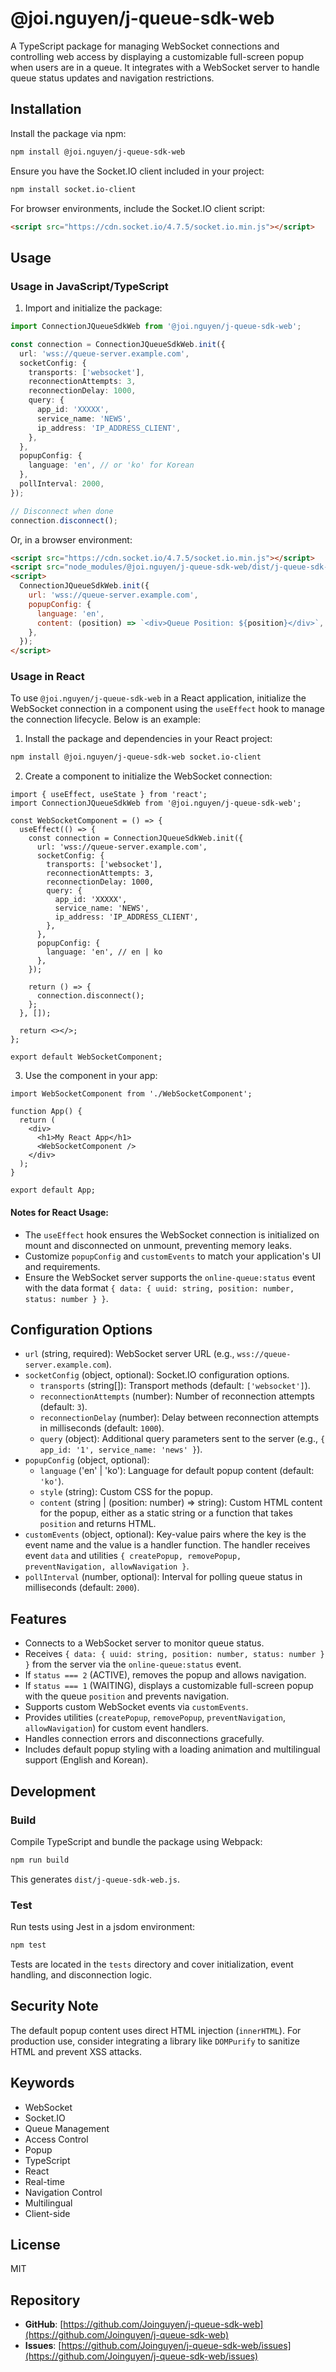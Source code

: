 # @joi.nguyen/j-queue-sdk-web

A TypeScript package for managing WebSocket connections and controlling web access by displaying a customizable full-screen popup when users are in a queue. It integrates with a WebSocket server to handle queue status updates and navigation restrictions.

## Installation

Install the package via npm:

```bash
npm install @joi.nguyen/j-queue-sdk-web
```

Ensure you have the Socket.IO client included in your project:

```bash
npm install socket.io-client
```

For browser environments, include the Socket.IO client script:

```html
<script src="https://cdn.socket.io/4.7.5/socket.io.min.js"></script>
```

## Usage

### Usage in JavaScript/TypeScript

1. Import and initialize the package:

```typescript
import ConnectionJQueueSdkWeb from '@joi.nguyen/j-queue-sdk-web';

const connection = ConnectionJQueueSdkWeb.init({
  url: 'wss://queue-server.example.com',
  socketConfig: {
    transports: ['websocket'],
    reconnectionAttempts: 3,
    reconnectionDelay: 1000,
    query: {
      app_id: 'XXXXX',
      service_name: 'NEWS',
      ip_address: 'IP_ADDRESS_CLIENT',
    },
  },
  popupConfig: {
    language: 'en', // or 'ko' for Korean
  },
  pollInterval: 2000,
});

// Disconnect when done
connection.disconnect();
```

Or, in a browser environment:

```html
<script src="https://cdn.socket.io/4.7.5/socket.io.min.js"></script>
<script src="node_modules/@joi.nguyen/j-queue-sdk-web/dist/j-queue-sdk-web.js"></script>
<script>
  ConnectionJQueueSdkWeb.init({
    url: 'wss://queue-server.example.com',
    popupConfig: {
      language: 'en',
      content: (position) => `<div>Queue Position: ${position}</div>`,
    },
  });
</script>
```

### Usage in React

To use `@joi.nguyen/j-queue-sdk-web` in a React application, initialize the WebSocket connection in a component using the `useEffect` hook to manage the connection lifecycle. Below is an example:

1. Install the package and dependencies in your React project:

```bash
npm install @joi.nguyen/j-queue-sdk-web socket.io-client
```

2. Create a component to initialize the WebSocket connection:

```tsx
import { useEffect, useState } from 'react';
import ConnectionJQueueSdkWeb from '@joi.nguyen/j-queue-sdk-web';

const WebSocketComponent = () => {
  useEffect(() => {
    const connection = ConnectionJQueueSdkWeb.init({
      url: 'wss://queue-server.example.com',
      socketConfig: {
        transports: ['websocket'],
        reconnectionAttempts: 3,
        reconnectionDelay: 1000,
        query: {
          app_id: 'XXXXX',
          service_name: 'NEWS',
          ip_address: 'IP_ADDRESS_CLIENT',
        },
      },
      popupConfig: {
        language: 'en', // en | ko
      },
    });

    return () => {
      connection.disconnect();
    };
  }, []);

  return <></>;
};

export default WebSocketComponent;
```

3. Use the component in your app:

```tsx
import WebSocketComponent from './WebSocketComponent';

function App() {
  return (
    <div>
      <h1>My React App</h1>
      <WebSocketComponent />
    </div>
  );
}

export default App;
```

#### Notes for React Usage:
- The `useEffect` hook ensures the WebSocket connection is initialized on mount and disconnected on unmount, preventing memory leaks.
- Customize `popupConfig` and `customEvents` to match your application's UI and requirements.
- Ensure the WebSocket server supports the `online-queue:status` event with the data format `{ data: { uuid: string, position: number, status: number } }`.

## Configuration Options

- `url` (string, required): WebSocket server URL (e.g., `wss://queue-server.example.com`).
- `socketConfig` (object, optional): Socket.IO configuration options.
  - `transports` (string[]): Transport methods (default: `['websocket']`).
  - `reconnectionAttempts` (number): Number of reconnection attempts (default: `3`).
  - `reconnectionDelay` (number): Delay between reconnection attempts in milliseconds (default: `1000`).
  - `query` (object): Additional query parameters sent to the server (e.g., `{ app_id: '1', service_name: 'news' }`).
- `popupConfig` (object, optional):
  - `language` ('en' | 'ko'): Language for default popup content (default: `'ko'`).
  - `style` (string): Custom CSS for the popup.
  - `content` (string | (position: number) => string): Custom HTML content for the popup, either as a static string or a function that takes `position` and returns HTML.
- `customEvents` (object, optional): Key-value pairs where the key is the event name and the value is a handler function. The handler receives event `data` and utilities `{ createPopup, removePopup, preventNavigation, allowNavigation }`.
- `pollInterval` (number, optional): Interval for polling queue status in milliseconds (default: `2000`).

## Features

- Connects to a WebSocket server to monitor queue status.
- Receives `{ data: { uuid: string, position: number, status: number } }` from the server via the `online-queue:status` event.
- If `status === 2` (ACTIVE), removes the popup and allows navigation.
- If `status === 1` (WAITING), displays a customizable full-screen popup with the queue `position` and prevents navigation.
- Supports custom WebSocket events via `customEvents`.
- Provides utilities (`createPopup`, `removePopup`, `preventNavigation`, `allowNavigation`) for custom event handlers.
- Handles connection errors and disconnections gracefully.
- Includes default popup styling with a loading animation and multilingual support (English and Korean).

## Development

### Build

Compile TypeScript and bundle the package using Webpack:

```bash
npm run build
```

This generates `dist/j-queue-sdk-web.js`.

### Test

Run tests using Jest in a jsdom environment:

```bash
npm test
```

Tests are located in the `tests` directory and cover initialization, event handling, and disconnection logic.

## Security Note

The default popup content uses direct HTML injection (`innerHTML`). For production use, consider integrating a library like `DOMPurify` to sanitize HTML and prevent XSS attacks.

## Keywords

- WebSocket
- Socket.IO
- Queue Management
- Access Control
- Popup
- TypeScript
- React
- Real-time
- Navigation Control
- Multilingual
- Client-side

## License

MIT

## Repository

- **GitHub**: [https://github.com/Joinguyen/j-queue-sdk-web](https://github.com/Joinguyen/j-queue-sdk-web)
- **Issues**: [https://github.com/Joinguyen/j-queue-sdk-web/issues](https://github.com/Joinguyen/j-queue-sdk-web/issues)